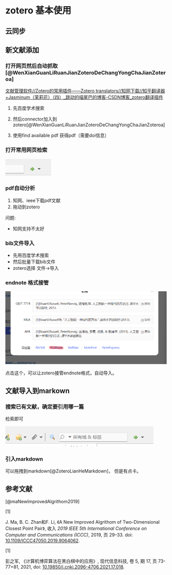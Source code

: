 # zotero 基本使用

## 云同步

## 新文献添加

### 打开网页然后自动抓取[@WenXianGuanLiRuanJianZoteroDeChangYongChaJianZoteroa]

[文献管理软件//Zotero的常用插件——Zotero translators//知网下载//知乎翻译器+Jasminum（茉莉花）（四）_跳动的喵尾巴的博客-CSDN博客_zotero翻译插件](https://blog.csdn.net/qq_43210428/article/details/120377475)

1. 先百度学术搜索

2. 然后connector加入到zotero[@WenXianGuanLiRuanJianZoteroDeChangYongChaJianZoteroa]
3. 使用find available pdf 获得pdf（需要doi信息）

### 打开常用网页检索

![image-20220711002838821](zotero基础使用.assets/image-20220711002838821.png)

### pdf自动分析

1. 知网、ieee下载pdf文献
2. 拖动到zotero

问题:

- 知网支持不太好

### bib文件导入

- 先用百度学术搜索
- 然后批量下载bib文件
- zotero选择 文件->导入

### endnote 格式接管

![image-20220711001056018](zotero基础使用.assets/image-20220711001056018.png)

点击这个，可以让zotero接管endnote格式，自动导入。

## 文献导入到markown

### 搜索已有文献，确定要引用哪一篇

检索即可

![image-20220710233521012](zotero基础使用.assets/image-20220710233521012.png)

### 引入markdown

可以拖拽到markdown[@ZoteroLianHeMarkdown]， 但是有点卡。



## 参考文献

[@maNewImprovedAlgrithom2019]

[1]

J. Ma, B. C. Zhan和F. Li, 《A New Improved Algrithom of Two-Dimensional Closest Point Pair》, 收入 *2019 IEEE 5th International Conference on Computer and Communications (ICCC)*, 2019, 页 29–33. doi: [10.1109/ICCC47050.2019.9064062](https://doi.org/10.1109/ICCC47050.2019.9064062).

[1]

彭之军, 《计算机博弈算法在黑白棋中的应用》, 现代信息科技, 卷 5, 期 17, 页 73-77+81, 2021, doi: [10.19850/j.cnki.2096-4706.2021.17.018](https://doi.org/10.19850/j.cnki.2096-4706.2021.17.018).
